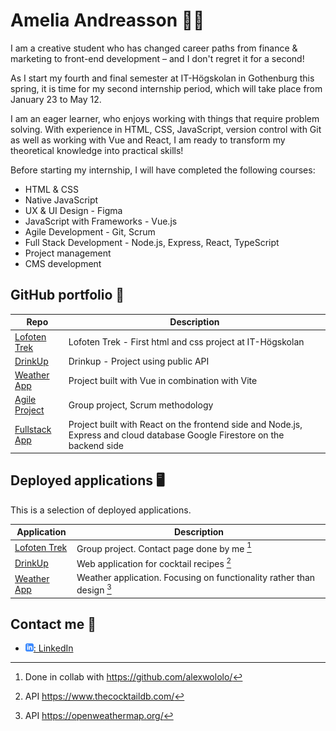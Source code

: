 # Amelia Andreasson :woman_technologist:

I am a creative student who has changed career paths from finance & marketing to front-end development – and I don't regret it for a second!

As I start my fourth and final semester at IT-Högskolan in Gothenburg this spring, it is time for my second internship period, which will take place from January 23 to May 12.

I am an eager learner, who enjoys working with things that require problem solving. With experience in HTML, CSS, JavaScript, version control with Git as well as working with Vue and React, I am ready to transform my theoretical knowledge into practical skills!

Before starting my internship, I will have completed the following courses:

- HTML & CSS
- Native JavaScript
- UX & UI Design - Figma
- JavaScript with Frameworks - Vue.js
- Agile Development - Git, Scrum
- Full Stack Development - Node.js, Express, React, TypeScript
- Project management
- CMS development

## GitHub portfolio :briefcase:

| Repo                                 | Description                                                                                                                |
| ------------------------------------ | -------------------------------------------------------------------------------------------------------------------------- |
| [Lofoten Trek][lofoten-trek-repo]    | Lofoten Trek - First html and css project at IT-Högskolan                                                                  |
| [DrinkUp][drinkup-repo]              | Drinkup - Project using public API                                                                                         |
| [Weather App][weather-app-repo]      | Project built with Vue in combination with Vite                                                                            |
| [Agile Project][agile-group-project] | Group project, Scrum methodology                                                                                           |
| [Fullstack App][fullstack-app-repo]  | Project built with React on the frontend side and Node.js, Express and cloud database Google Firestore on the backend side |

[lofoten-trek-repo]: https://github.com/amelialynnn/lofoten-trek
[drinkup-repo]: https://github.com/amelialynnn/drinkup
[weather-app-repo]: https://github.com/amelialynnn/vue-js
[agile-group-project]: https://github.com/Wagsjo/Webshop/commits?author=amelialynnn
[fullstack-app-repo]: https://github.com/amelialynnn/hamsterwars-fullstack

## Deployed applications :desktop_computer:

This is a selection of deployed applications.

| Application                    | Description                                                                                                           |
| ------------------------------ | --------------------------------------------------------------------------------------------------------------------- |
| [Lofoten Trek][lofoten-trek]   | Group project. Contact page done by me [^1]                                                                           |
| [DrinkUp][drinkup]             | Web application for cocktail recipes [^2]                                                                             |
| [Weather App][weather-app]     | Weather application. Focusing on functionality rather than design [^3]                                                |

[^1]: Done in collab with https://github.com/alexwololo/
[^2]: API https://www.thecocktaildb.com/
[^3]: API https://openweathermap.org/

[lofoten-trek]: https://amelialynnn.github.io/lofoten-trek/
[drinkup]: https://amelialynnn.github.io/drinkup/
[weather-app]: https://amelialynnn.github.io/weather-app/
[fullstack-app]: https://hamsterwars-fullstack-app.herokuapp.com/

## Contact me :iphone:

- [![linkedIn icon](assets/linkedIn-icon.png): LinkedIn][linkedin]

[linkedin]: https://www.linkedin.com/in/amelia-andreasson-b328a3b1/
